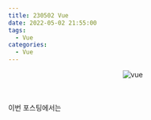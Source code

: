 ```yaml
---
title: 230502 Vue
date: 2022-05-02 21:55:00
tags:
  - Vue
categories:
  - Vue
---
```


<div align="center">
  <img src="" alt="vue">
</div>

<br/>
<br/>

이번 포스팅에서는

## <ins><b></b></ins>
